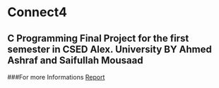 # Connect4
## C Programming Final Project for the first semester in CSED Alex. University BY Ahmed Ashraf and Saifullah Mousaad
###For more Informations [Report](https://github.com/Saifullah-1/Connect4/blob/C4/Connect%204.pdf)
